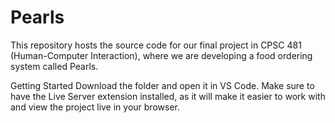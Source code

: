 # Pearls
This repository hosts the source code for our final project in CPSC 481 (Human-Computer Interaction), where we are developing a food ordering system called Pearls.

Getting Started
Download the folder and open it in VS Code.
Make sure to have the Live Server extension installed, as it will make it easier to work with and view the project live in your browser.